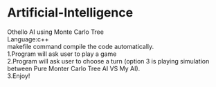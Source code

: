 # Artificial-Intelligence
Othello AI using Monte Carlo Tree</br>
Language:c++</br>
makefile command compile the code automatically.</br>
1.Program will ask user to play a game</br>
2.Program will ask user to choose a turn (option 3 is playing simulation between Pure Monter Carlo Tree AI
VS My AI).</br>
3.Enjoy!</br>
